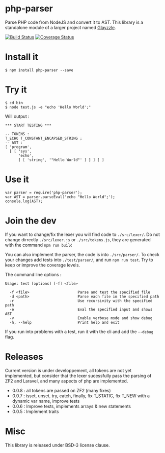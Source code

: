 php-parser
==========

Parse PHP code from NodeJS and convert it to AST. This library is a standalone module of a larger project named [Glayzzle](http://glayzzle.com).

[![Build Status](https://travis-ci.org/glayzzle/php-parser.svg)](https://travis-ci.org/glayzzle/php-parser)
[![Coverage Status](https://img.shields.io/coveralls/glayzzle/php-parser.svg)](https://coveralls.io/r/glayzzle/php-parser)

# Install it

```
$ npm install php-parser --save
```

# Try it

```
$ cd bin
$ node test.js -e "echo 'Hello World';"
```

Will output :
```
*** START TESTING ***

-- TOKENS :
T_ECHO T_CONSTANT_ENCAPSED_STRING ;
-- AST :
[ 'program',
  [ [ 'sys',
      'echo',
      [ [ 'string', '"Hello World"' ] ] ] ] ]
```

# Use it

```
var parser = require('php-parser');
var AST = parser.parseEval('echo "Hello World";');
console.log(AST);
```

# Join the dev

If you want to change/fix the lexer you will find code to `./src/lexer/`. Do not change dirrectly `./src/lexer.js` or `./src/tokens.js`, they are generated with the command `npm run build`

You can also implement the parser, the code is into `./src/parser/`. To check your changes add tests into `./test/parser/`, and run `npm run test`. Try to keep or improve the coverage levels.

The command line options :

```
Usage: test [options] [-f] <file>

  -f <file>                      Parse and test the specified file
  -d <path>                      Parse each file in the specified path
  -r                             Use recursivity with the specified path
  -e                             Eval the specified input and shows AST
  -v                             Enable verbose mode and show debug
  -h, --help                     Print help and exit
```

If you run into problems with a test, run it with the cli and add the `--debug` flag.

# Releases

Current version is under developpement, all tokens are not yet implemented, but consider that the lexer sucessfully pass the parsing of ZF2 and Laravel, and many aspects of php are implemented. 

* 0.0.8 : all tokens are passed on ZF2 (many fixes)
* 0.0.7 : isset, unset, try, catch, finally, fix T_STATIC, fix T_NEW with a dynamic var name, improve tests
* 0.0.6 : Improve tests, implements arrays & new statements
* 0.0.5 : Implement traits

# Misc

This library is released under BSD-3 license clause.

